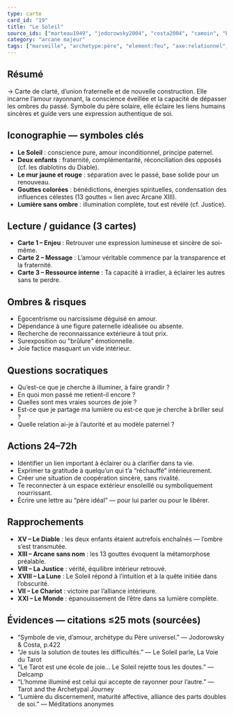 ```yaml
---
type: carte
card_id: "19"
title: "Le Soleil"
source_ids: ["marteau1949", "jodorowsky2004", "costa2004", "camoin", "bendov", "delcamp", "nadolny", "jung"]
category: "arcane majeur"
tags: ["marseille", "archetype:père", "element:feu", "axe:relationnel", "axe:conscience", "symboles:double", "initiation:lumineuse"]
---
```


## Résumé
→ Carte de clarté, d’union fraternelle et de nouvelle construction. Elle incarne l’amour rayonnant, la conscience éveillée et la capacité de dépasser les ombres du passé. Symbole du père solaire, elle éclaire les liens humains sincères et guide vers une expression authentique de soi.

## Iconographie — symboles clés
- **Le Soleil** : conscience pure, amour inconditionnel, principe paternel.
- **Deux enfants** : fraternité, complémentarité, réconciliation des opposés (cf. les diablotins du Diable).
- **Le mur jaune et rouge** : séparation avec le passé, base solide pour un renouveau.
- **Gouttes colorées** : bénédictions, énergies spirituelles, condensation des influences célestes (13 gouttes = lien avec Arcane XIII).
- **Lumière sans ombre** : illumination complète, tout est révélé (cf. Justice).

## Lecture / guidance (3 cartes)
- **Carte 1 – Enjeu** : Retrouver une expression lumineuse et sincère de soi-même.
- **Carte 2 – Message** : L’amour véritable commence par la transparence et la fraternité.
- **Carte 3 – Ressource interne** : Ta capacité à irradier, à éclairer les autres sans te perdre.

## Ombres & risques
- Égocentrisme ou narcissisme déguisé en amour.
- Dépendance à une figure paternelle idéalisée ou absente.
- Recherche de reconnaissance extérieure à tout prix.
- Surexposition ou "brûlure" émotionnelle.
- Joie factice masquant un vide intérieur.

## Questions socratiques
- Qu’est-ce que je cherche à illuminer, à faire grandir ?
- En quoi mon passé me retient-il encore ?
- Quelles sont mes vraies sources de joie ?
- Est-ce que je partage ma lumière ou est-ce que je cherche à briller seul ?
- Quelle relation ai-je à l’autorité et au modèle paternel ?

## Actions 24–72h
- Identifier un lien important à éclairer ou à clarifier dans ta vie.
- Exprimer ta gratitude à quelqu’un qui t’a “réchauffé” intérieurement.
- Créer une situation de coopération sincère, sans rivalité.
- Te reconnecter à un espace extérieur ensoleillé ou symboliquement nourrissant.
- Écrire une lettre au “père idéal” — pour lui parler ou pour le libérer.

## Rapprochements
- **XV – Le Diable** : les deux enfants étaient autrefois enchaînés — l’ombre s’est transmutée.
- **XIII – Arcane sans nom** : les 13 gouttes évoquent la métamorphose préalable.
- **VIII – La Justice** : vérité, équilibre intérieur retrouvé.
- **XVIII – La Lune** : Le Soleil répond à l’intuition et à la quête initiée dans l’obscurité.
- **VII – Le Chariot** : victoire par l’alliance intérieure.
- **XXI – Le Monde** : épanouissement de l’être dans sa lumière complète.

## Évidences — citations ≤25 mots (sourcées)
- “Symbole de vie, d’amour, archétype du Père universel.” — Jodorowsky & Costa, p.422
- “Je suis la solution de toutes les difficultés.” — Le Soleil parle, La Voie du Tarot
- “Le Tarot est une école de joie… Le Soleil rejette tous les doutes.” — Delcamp
- “L’homme illuminé est celui qui accepte de rayonner pour l’autre.” — Tarot and the Archetypal Journey
- “Lumière du discernement, maturité affective, alliance des parts doubles de soi.” — Méditations anonymes
